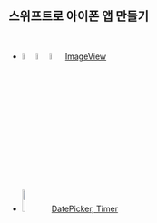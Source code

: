 ## 스위프트로 아이폰 앱 만들기
</br>

* <img src="https://user-images.githubusercontent.com/83942393/129182274-693c3bf4-ce04-4805-8c19-15fb015f68a9.png" width="5%" height="5%"></img><img src="https://user-images.githubusercontent.com/83942393/129182282-56d440ef-597c-4ba9-8d89-48701c73bf59.png" width="5%" height="5%"></img><img src="https://user-images.githubusercontent.com/83942393/129182291-144290e6-2cf9-4aa0-99c9-93da21997b6e.png" width="5%" height="5%"></img> [ImageView](https://github.com/ERIN56/iOS-STUDY/blob/master/%EC%8A%A4%EC%9C%84%ED%94%84%ED%8A%B8%EB%A1%9C%20%EC%95%84%EC%9D%B4%ED%8F%B0%20%EC%95%B1%20%EB%A7%8C%EB%93%A4%EA%B8%B0/Codes/func%20sizeUp(_%20sender:%20UIButton).swift)
</br>

* <img src="https://user-images.githubusercontent.com/83942393/129191030-efaf8bb3-71a1-401a-b005-2b2e8289bb1f.png" width="10%" height="10%"></img> [DatePicker, Timer](https://github.com/ERIN56/iOS-STUDY/blob/master/%EC%8A%A4%EC%9C%84%ED%94%84%ED%8A%B8%EB%A1%9C%20%EC%95%84%EC%9D%B4%ED%8F%B0%20%EC%95%B1%20%EB%A7%8C%EB%93%A4%EA%B8%B0/Codes/func%20timer(_%20sender:%20UIDatePicker).swift)
